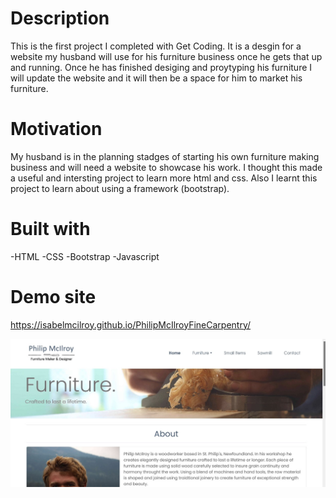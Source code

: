 # Description
This is the first project I completed with Get Coding. It is a desgin for a website my husband will use for his furniture business once he gets that up and running. Once he has finished desiging and proytyping his furniture I will update the website and it will then be a space for him to market his furniture.

# Motivation
My husband is in the planning stadges of starting his own furniture making business and will need a website to showcase his work. I thought this made a useful and intersting project to learn more html and css. Also I learnt this project to learn about using a framework (bootstrap).

# Built with
-HTML
-CSS
-Bootstrap
-Javascript

# Demo site
https://isabelmcilroy.github.io/PhilipMcIlroyFineCarpentry/

![Screenshot](images/Capture.jpg)